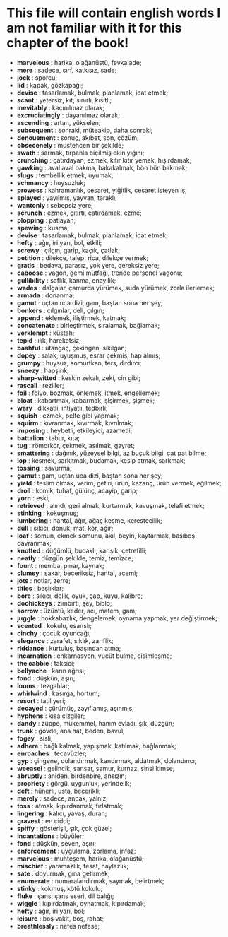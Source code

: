 # This file will contain english words I am not familiar with it for this chapter of the book!
 
 - **marvelous** : harika, olağanüstü, fevkalade;
 - **mere** : sadece, sırf, katkısız, sade;
 - **jock** : sporcu;
 - **lid** : kapak, gözkapağı;
 - **devise** : tasarlamak, bulmak, planlamak, icat etmek;
 - **scant** : yetersiz, kıt, sınırlı, kısıtlı;
 - **inevitably** : kaçınılmaz olarak;
 - **excruciatingly** : dayanılmaz olarak;
 - **ascending** : artan, yükselen;
 - **subsequent** : sonraki, müteakip, daha sonraki;
 - **denouement** : sonuç, akıbet, son, çözüm;
 - **obsecenely** : müstehcen bir şekilde;
 - **swath** : sarmak, tırpanla biçilmiş ekin yığını;
 - **crunching** : çatırdayan, ezmek, kıtır kıtır yemek, hışırdamak;
 - **gawking** : aval aval bakma, bakakalmak, bön bön bakmak;
 - **slugs** : tembellik etmek, uyumak;
 - **schmancy** : huysuzluk;
 - **prowess** : kahramanlık, cesaret, yiğitlik, cesaret isteyen iş;
 - **splayed** : yayılmış, yayvan, taraklı;
 - **wantonly** : sebepsiz yere;
 - **scrunch** : ezmek, çıtırtı, çatırdamak, ezme;
 - **plopping** : patlayan;
 - **spewing** : kusma;
 - **devise** : tasarlamak, bulmak, planlamak, icat etmek;
 - **hefty** : ağır, iri yarı, bol, etkili;
 - **screwy** : çılgın, garip, kaçık, çatlak;
 - **petition** : dilekçe, talep, rica, dilekçe vermek;
 - **gratis** : bedava, parasız, yok yere, gereksiz yere;
 - **caboose** : vagon, gemi mutfağı, trende personel vagonu;
 - **gullibility** : saflık, kanma, enayilik;
 - **wades** : dalgalar, çamurda yürümek, suda yürümek, zorla ilerlemek;
 - **armada** : donanma;
 - **gamut** : uçtan uca dizi, gam, baştan sona her şey;
 - **bonkers** : çılgınlar, deli, çılgın;
 - **append** : eklemek, iliştirmek, katmak;
 - **concatenate** : birleştirmek, sıralamak, bağlamak;
 - **verklempt** : küstah;
 - **tepid** : ılık, hareketsiz;
 - **bashful** : utangaç, çekingen, sıkılgan;
 - **dopey** : salak, uyuşmuş, esrar çekmiş, hap almış;
 - **grumpy** : huysuz, somurtkan, ters, dırdırcı;
 - **sneezy** : hapşırık;
 - **sharp-witted** : keskin zekalı, zeki, cin gibi;
 - **rascall** : reziller;
 - **foil** : folyo, bozmak, önlemek, itmek, engellemek;
 - **bloat** : kabartmak, kabarmak, şişirmek, şişmek;
 - **wary** : dikkatli, ihtiyatlı, tedbirli;
 - **squish** : ezmek, pelte gibi yapmak;
 - **squirm** : kıvranmak, kıvırmak, kıvrılmak;
 - **imposing** : heybetli, etkileyici, azametli;
 - **battalion** : tabur, kıta;
 - **tug** : römorkör, çekmek, asılmak, gayret;
 - **smattering** : dağınık, yüzeysel bilgi, az buçuk bilgi, çat pat bilme;
 - **lop** : kesmek, sarkıtmak, budamak, kesip atmak, sarkmak;
 - **tossing** : savurma;
 - **gamut** : gam, uçtan uca dizi, baştan sona her şey;
 - **yield** : teslim olmak, verim, getiri, ürün, kazanç, ürün vermek, eğilmek;
 - **droll** : komik, tuhaf, gülünç, acayip, garip;
 - **yorn** : eski;
 - **retrieved** : alındı, geri almak, kurtarmak, kavuşmak, telafi etmek;
 - **stinking** : kokuşmuş;
 - **lumbering** : hantal, ağır, ağaç kesme, kerestecilik;
 - **dull** : sıkıcı, donuk, mat, kör, ağır;
 - **loaf** : somun, ekmek somunu, akıl, beyin, kaytarmak, başıboş davranmak;
 - **knotted** : düğümlü, budaklı, karışık, çetrefilli;
 - **neatly** : düzgün şekilde, temiz, temizce;
 - **fount** : memba, pınar, kaynak;
 - **clumsy** : sakar, beceriksiz, hantal, acemi;
 - **jots** : notlar, zerre;
 - **titles** : başlıklar;
 - **bore** : sıkıcı, delik, oyuk, çap, kuyu, kalibre;
 - **doohickeys** : zımbırtı, şey, biblo;
 - **sorrow** : üzüntü, keder, acı, matem, gam;
 - **juggle** : hokkabazlık, dengelemek, oynama yapmak, yer değiştirmek;
 - **scented** : kokulu, esanslı;
 - **cinchy** : çocuk oyuncağı;
 - **elegance** : zarafet, şıklık, zariflik;
 - **riddance** : kurtuluş, başından atma;
 - **incarnation** : enkarnasyon, vucüt bulma, cisimleşme;
 - **the cabbie** : taksici;
 - **bellyache** : karın ağrısı;
 - **fond** : düşkün, aşırı;
 - **looms** : tezgahlar;
 - **whirlwind** : kasırga, hortum;
 - **resort** : tatil yeri; 
 - **decayed** : çürümüş, zayıflamış, aşınmış;
 - **hyphens** : kısa çizgiler;
 - **dandy** : züppe, mükemmel, hanım evladı, şık, düzgün;
 - **trunk** : gövde, ana hat, beden, bavul;
 - **fogey** : sisli;
 - **adhere** : bağlı kalmak, yapışmak, katılmak, bağlanmak;
 - **enroaches** : tecavüzler;
 - **gyp** : çingene, dolandırmak, kandırmak, aldatmak, dolandırıcı;
 - **weeasel** : gelincik, sansar, samur, kurnaz, sinsi kimse;
 - **abruptly** : aniden, birdenbire, ansızın;
 - **propriety** : görgü, uygunluk, yerindelik;
 - **deft** : hünerli, usta, becerikli;
 - **merely** : sadece, ancak, yalnız;
 - **toss** : atmak, kıpırdanmak, fırlatmak;
 - **lingering** : kalıcı, yavaş, duran;
 - **gravest** : en ciddi;
 - **spiffy** : gösterişli, şık, çok güzel;
 - **incantations** : büyüler;
 - **fond** : düşkün, seven, aşırı;
 - **enforcement** : uygulama, zorlama, infaz;
 - **marvelous** : muhteşem, harika, olağanüstü;
 - **mischief** : yaramazlık, fesat, haylazlık;
 - **sate** : doyurmak, gına getirmek;
 - **enumerate** : numaralandırmak, saymak, belirtmek;
 - **stinky** : kokmuş, kötü kokulu;
 - **fluke** : şans, şans eseri, dil balığı;
 - **wiggle** : kıpırdatmak, oynatmak, kıpırdamak;
 - **hefty** : ağır, iri yarı, bol;
 - **leisure** : boş vakit, boş, rahat;
 - **breathlessly** : nefes nefese;